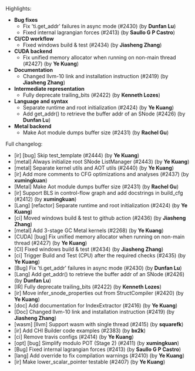 Highlights:
   - **Bug fixes**
      - Fix 'ti.get_addr' failures in async mode (#2430) (by **Dunfan Lu**)
      - Fixed internal lagrangian forces (#2413) (by **Saullo G P Castro**)
   - **CI/CD workflow**
      - Fixed windows build & test (#2434) (by **Jiasheng Zhang**)
   - **CUDA backend**
      - Fix unified memory allocator when running on non-main thread (#2427) (by **Ye Kuang**)
   - **Documentation**
      - Changed llvm-10 link and installation instruction (#2419) (by **Jiasheng Zhang**)
   - **Intermediate representation**
      - Fully deprecate trailing_bits (#2422) (by **Kenneth Lozes**)
   - **Language and syntax**
      - Separate runtime and root initialization (#2424) (by **Ye Kuang**)
      - Add get_addr() to retrieve the buffer addr of an SNode (#2426) (by **Dunfan Lu**)
   - **Metal backend**
      - Make Aot module dumps buffer size (#2431) (by **Rachel Gu**)

Full changelog:
   - [ir] [bug] Skip test_template (#2444) (by **Ye Kuang**)
   - [metal] Always initialize root SNode ListManager (#2443) (by **Ye Kuang**)
   - [metal] Separate kernel utils and AOT utils (#2440) (by **Ye Kuang**)
   - [ir] Add more comments to CFG optimizations and analyses (#2437) (by **xumingkuan**)
   - [Metal] Make Aot module dumps buffer size (#2431) (by **Rachel Gu**)
   - [ir] Support BLS in control-flow graph and add docstrings in build_cfg (#2412) (by **xumingkuan**)
   - [Lang] [refactor] Separate runtime and root initialization (#2424) (by **Ye Kuang**)
   - [ci] Moved windows build & test to github action (#2436) (by **Jiasheng Zhang**)
   - [metal] Add 3-stage GC Metal kernels (#2268) (by **Ye Kuang**)
   - [CUDA] [bug] Fix unified memory allocator when running on non-main thread (#2427) (by **Ye Kuang**)
   - [CI] Fixed windows build & test (#2434) (by **Jiasheng Zhang**)
   - [ci] Trigger Build and Test (CPU) after the required checks (#2435) (by **Ye Kuang**)
   - [Bug] Fix 'ti.get_addr' failures in async mode (#2430) (by **Dunfan Lu**)
   - [Lang] Add get_addr() to retrieve the buffer addr of an SNode (#2426) (by **Dunfan Lu**)
   - [IR] Fully deprecate trailing_bits (#2422) (by **Kenneth Lozes**)
   - [ir] Move infer_snode_properties out from StructCompiler (#2420) (by **Ye Kuang**)
   - [doc] Add documentation for IndexExtractor (#2416) (by **Ye Kuang**)
   - [Doc] Changed llvm-10 link and installation instruction (#2419) (by **Jiasheng Zhang**)
   - [wasm] [llvm] Support wasm with single thread (#2415) (by **squarefk**)
   - [ir] Add CHI Builder code examples (#2383) (by **bx2k**)
   - [ci] Remove travis configs (#2414) (by **Ye Kuang**)
   - [opt] [bug] Simplify modulo POT (Stage 2) (#2411) (by **xumingkuan**)
   - [Bug] Fixed internal lagrangian forces (#2413) (by **Saullo G P Castro**)
   - [lang] Add override to fix compilation warnings (#2410) (by **Ye Kuang**)
   - [ir] Make lower_scalar_pointer testable (#2407) (by **Ye Kuang**)
